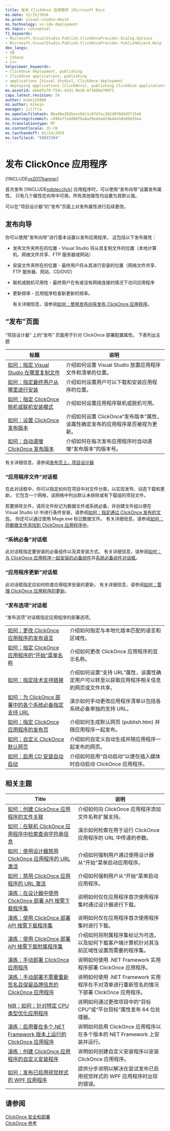 ```yaml
---
title: 发布 ClickOnce 应用程序 |Microsoft Docs
ms.date: 11/15/2016
ms.prod: visual-studio-dev14
ms.technology: vs-ide-deployment
ms.topic: conceptual
f1_keywords:
- Microsoft.VisualStudio.Publish.ClickOnceProvider.Dialog.Options
- Microsoft.VisualStudio.Publish.ClickOnceProvider.PublishWizard.Help
dev_langs:
- VB
- CSharp
- C++
helpviewer_keywords:
- ClickOnce deployment, publishing
- ClickOnce applications, publishing
- applications [Visual Studio], ClickOnce deployment
- deploying applications [ClickOnce], publishing ClickOnce applications
ms.assetid: eb6dfe79-f54c-4331-8e36-073688e70973
caps.latest.revision: 24
author: mikejo5000
ms.author: mikejo
manager: jillfra
ms.openlocfilehash: 0ba48e28d5ace9dc1c07d7ec302d070d5d5f15e6
ms.sourcegitcommit: c496a77add807ba4a29ee6a424b44a5de89025ea
ms.translationtype: MT
ms.contentlocale: zh-CN
ms.lasthandoff: 01/24/2019
ms.locfileid: "58937204"
---
```

# <a name="publishing-clickonce-applications"></a>发布 ClickOnce 应用程序
[!INCLUDE[vs2017banner](../includes/vs2017banner.md)]

首次发布 [!INCLUDE[ndptecclick](../includes/ndptecclick-md.md)] 应用程序时，可以使用“发布向导”设置发布属性。 只有几个属性在向导中可用，所有其他属性均设置为其默认值。  
  
 可以在“项目设计器”的“发布”页面上对发布属性进行后续更改。  
  
## <a name="publish-wizard"></a>发布向导  
 你可以使用“发布向导”进行基本设置以发布应用程序。 这包括以下发布属性：  
  
- 发布文件夹所在的位置 - Visual Studio 将从其复制文件的位置（本地计算机、网络文件共享、FTP 服务器或网站）  
  
- 安装文件夹所在的位置 - 最终用户将从其进行安装的位置（网络文件共享、FTP 服务器、网站、CD/DVD）  
  
- 联机或脱机可用性 - 最终用户在有或没有网络连接的情况下访问应用程序  
  
- 更新频率 - 应用程序检查新更新的频率。  
  
  有关详细信息，请参阅[如何：使用发布向导发布 ClickOnce 应用程序](../deployment/how-to-publish-a-clickonce-application-using-the-publish-wizard.md)。  
  
## <a name="publish-page"></a>“发布”页面  
 “项目设计器”  上的“发布”  页面用于针对 ClickOnce 部署配置属性。 下表列出主题  
  
|标题|说明|  
|-----------|-----------------|  
|[如何：指定 Visual Studio 在哪里复制文件](../deployment/how-to-specify-where-visual-studio-copies-the-files.md)|介绍如何设置 Visual Studio 放置应用程序文件和清单的位置。|  
|[如何：指定最终用户从哪里进行安装](../deployment/how-to-specify-the-location-where-end-users-will-install-from.md)|介绍如何设置用户可以下载和安装应用程序的位置。|  
|[如何：指定 ClickOnce 脱机或联机安装模式](../deployment/how-to-specify-the-clickonce-offline-or-online-install-mode.md)|介绍如何设置应用程序联机或脱机可用。|  
|[如何：设置 ClickOnce 发布版本](../deployment/how-to-set-the-clickonce-publish-version.md)|介绍如何设置 ClickOnce“发布版本”属性，该属性确定发布的应用程序是否被视为更新。|  
|[如何：自动递增 ClickOnce 发布版本](../deployment/how-to-automatically-increment-the-clickonce-publish-version.md)|介绍如何在每次发布应用程序时自动递增“发布版本”的版本号。|  
  
 有关详细信息，请参阅[发布页上，项目设计器](../ide/reference/publish-page-project-designer.md)  
  
### <a name="application-files-dialog-box"></a>“应用程序文件”对话框  
 在此对话框中，你可以指定如何在项目中对文件分类，以实现发布、动态下载和更新。 它包含一个网格，该网格中列出默认未排除或有下载组的项目文件。  
  
 若要排除文件，请将文件标记为数据文件或系统必备，并创建文件组以便在 Visual Studio UI 中进行条件安装，请参阅[如何：指定通过 ClickOnce 发布的文件](../deployment/how-to-specify-which-files-are-published-by-clickonce.md)。 你还可以通过使用 Mage.exe 标记数据文件。 有关详细信息，请参阅[如何：将数据文件添加到 ClickOnce 应用程序中](../deployment/how-to-include-a-data-file-in-a-clickonce-application.md)。  
  
### <a name="prerequisites-dialog-box"></a>“系统必备”对话框  
 此对话框指定要安装的必备组件以及其安装方式。 有关详细信息，请参阅[如何：与 ClickOnce 应用程序一起安装的必备组件](../deployment/how-to-install-prerequisites-with-a-clickonce-application.md)并[系统必备组件对话框](../ide/reference/prerequisites-dialog-box.md)。  
  
### <a name="application-updates-dialog-box"></a>“应用程序更新”对话框  
 此对话框指定应如何检查应用程序安装的更新。 有关详细信息，请参阅[如何：管理 ClickOnce 应用程序的更新](../deployment/how-to-manage-updates-for-a-clickonce-application.md)。  
  
### <a name="publish-options-dialog-box"></a>“发布选项”对话框  
 “发布选项”对话框指定应用程序的部署选项。  
  
|||  
|-|-|  
|[如何：更改 ClickOnce 应用程序的发布语言](../deployment/how-to-change-the-publish-language-for-a-clickonce-application.md)|介绍如何指定与本地化版本匹配的语言和区域性。|  
|[如何：指定 ClickOnce 应用程序的“开始”菜单名称](../deployment/how-to-specify-a-start-menu-name-for-a-clickonce-application.md)|介绍如何更改 ClickOnce 应用程序的显示名称。|  
|[如何：指定技术支持链接](../deployment/how-to-specify-a-link-for-technical-support.md)|介绍如何设置“支持 URL”属性，该属性确定用户可以转至以获取应用程序相关信息的网页或文件共享。|  
|[如何：为 ClickOnce 部署中的各个系统必备指定支持 URL](../deployment/how-to-specify-a-support-url-for-individual-prerequisites-in-a-clickonce-deployment.md)|演示如何手动更改应用程序清单以包括各系统必备单独的支持 URL。|  
|[如何：指定 ClickOnce 应用程序的发布页](../deployment/how-to-specify-a-publish-page-for-a-clickonce-application.md)|介绍如何生成默认网页 (publish.htm) 并随应用程序一起发布。|  
|[如何：自定义 ClickOnce 默认网页](../deployment/how-to-customize-the-default-web-page-for-a-clickonce-application.md)|介绍如何自定义自动生成并随应用程序一起发布的网页。|  
|[如何：启用 CD 安装自动启动](../deployment/how-to-enable-autostart-for-cd-installations.md)|介绍如何启用“自动启动”以便在插入媒体时自动启动 ClickOnce 应用程序。|  
  
## <a name="related-topics"></a>相关主题  
  
|Title|说明|  
|-----------|-----------------|  
|[如何：创建 ClickOnce 应用程序的文件关联](../deployment/how-to-create-file-associations-for-a-clickonce-application.md)|介绍如何向 ClickOnce 应用程序添加文件名称扩展支持。|  
|[如何：在联机 ClickOnce 应用程序中检索查询字符串信息](../deployment/how-to-retrieve-query-string-information-in-an-online-clickonce-application.md)|演示如何检索在用于运行 ClickOnce 应用程序的 URL 中传递的参数。|  
|[如何：使用设计器禁用 ClickOnce 应用程序的 URL 激活](../deployment/how-to-disable-url-activation-of-clickonce-applications-by-using-the-designer.md)|介绍如何强制用户通过使用设计器从“开始”菜单启动应用程序。|  
|[如何：禁用 ClickOnce 应用程序的 URL 激活](../deployment/how-to-disable-url-activation-of-clickonce-applications.md)|介绍如何强制用户从“开始”菜单启动应用程序。|  
|[演练：在设计器中使用 ClickOnce 部署 API 按需下载程序集](../deployment/walkthrough-downloading-assemblies-on-demand-with-the-clickonce-deployment-api-using-the-designer.md)|说明如何仅在应用程序首次使用程序集时通过设计器进行下载。|  
|[演练：使用 ClickOnce 部署 API 按需下载程序集](../deployment/walkthrough-downloading-assemblies-on-demand-with-the-clickonce-deployment-api.md)|说明如何仅在应用程序首次使用程序集时进行下载。|  
|[演练：使用 ClickOnce 部署 API 按需下载附属程序集](../deployment/walkthrough-downloading-satellite-assemblies-on-demand-with-the-clickonce-deployment-api.md)|介绍如何将附属程序集标记为可选，以及如何下载客户端计算机针对其当前区域性设置而需要的程序集。|  
|[演练：手动部署 ClickOnce 应用程序](../deployment/walkthrough-manually-deploying-a-clickonce-application.md)|说明如何使用 .NET Framework 实用程序部署 ClickOnce 应用程序。|  
|[演练：手动部署不需要重新签名且保留品牌信息的 ClickOnce 应用程序](/visualstudio/deployment/walkthrough-manually-deploying-a-clickonce-app-no-re-signing-required?view=vs-2015)|说明如何使用 .NET Framework 实用程序在不对清单进行重新签名的情况下部署 ClickOnce 应用程序。|  
|[NIB：如何：针对特定 CPU 类型优化应用程序](http://msdn.microsoft.com/294a75d2-4279-4b72-8298-2bea05be907a)|说明如何通过更改项目中的“目标 CPU”或“平台目标”属性发布 64 位处理器。|  
|[演练：启用要在多个.NET Framework 版本上运行的 ClickOnce 应用程序](http://msdn.microsoft.com/7f4383af-ed87-4853-b4d4-02a3967a5fd9)|说明如何启用 ClickOnce 应用程序以在多个版本的 NET Framework 上安装并运行。|  
|[演练：创建 ClickOnce 应用程序的自定义安装程序](../deployment/walkthrough-creating-a-custom-installer-for-a-clickonce-application.md)|说明如何创建自定义安装程序以安装 ClickOnce 应用程序。|  
|[如何：发布已启用视觉样式的 WPF 应用程序](../deployment/how-to-publish-a-wpf-application-with-visual-styles-enabled.md)|提供分步说明以解决在尝试发布已启用视觉样式的 WPF 应用程序时出现的错误。|  
  
## <a name="see-also"></a>请参阅  
 [ClickOnce 安全和部署](../deployment/clickonce-security-and-deployment.md)   
 [ClickOnce 参考](../deployment/clickonce-reference.md)
